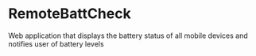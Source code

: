 # RemoteBattCheck
Web application that displays the battery status of all mobile devices and notifies user of battery levels

